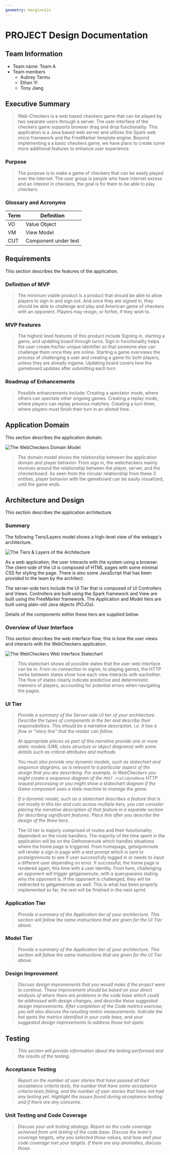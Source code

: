 ```yaml
---
geometry: margin=1in
---
```

# PROJECT Design Documentation

## Team Information
* Team name: Team A
* Team members
  * Aubrey Tarmu
  * Ethan Yi
  * Tony Jiang

## Executive Summary
> Web-Checkers is a web based checkers game that can be played by two separate users through a server. The user interface of the checkers game supports browser drag and drop functionality. This application is a Java based web server and utilizes the Spark web micro framework and the FreeMarker template engine. Beyond implementing a a basic checkers game, we have plans to create some more additional features to enhance user experience.

### Purpose
> The purpose is to make a game of checkers that can be easily played over the internet. The user group is people who have internet excess and an interest in checkers, the goal is for them to be able to play checkers.

### Glossary and Acronyms

| Term | Definition |
|------|------------|
| VO | Value Object |
| VM | View Model |
| CUT| Component under test  |



## Requirements

This section describes the features of the application.


### Definition of MVP
> The minimum viable product is a product that should be able to allow players to sign in and sign out. 
And once they are signed in, they should be able to challenge and play and American game of checkers with an opponent.
Players may resign, or forfeit, if they wish to.

### MVP Features
> The highest level features of this product include Signing in, starting a game, and updating board through turns.
Sign in functionality helps the user create his/her unique identifier so that someone else can challenge them once they are online.
Starting a game overviews the process of challenging a user and creating a game for both players, unless they are already ingame.
Updating board covers how the gameboard updates after submitting each turn.

### Roadmap of Enhancements
> Possible enhancements include:
Creating a spectator mode, where others can spectate other ongoing games.
Creating a replay mode, where players can replay previous matches.
Creating a turn timer, where players must finish their turn in an alloted time.


## Application Domain

This section describes the application domain.

![The WebCheckers Domain Model](swen261adomain.png)

> The domain model shows the relationship between the application domain and player behavior.
From sign in, the webcheckers mainly revolves around the relationship between the player, server, and the checkerboard.
As seen from the circular relationship from these 3 entities, player behavior with the gameboard can be easily visualized, until 
the game ends.


## Architecture and Design

This section describes the application architecture.

### Summary

The following Tiers/Layers model shows a high-level view of the webapp's architecture.

![The Tiers & Layers of the Architecture](architecture-tiers-and-layers.png)

As a web application, the user interacts with the system using a
browser.  The client-side of the UI is composed of HTML pages with
some minimal CSS for styling the page.  There is also some JavaScript
that has been provided to the team by the architect.

The server-side tiers include the UI Tier that is composed of UI Controllers and Views.
Controllers are built using the Spark framework and View are built using the FreeMarker framework.  The Application and Model tiers are built using plain-old Java objects (POJOs).

Details of the components within these tiers are supplied below.


### Overview of User Interface

This section describes the web interface flow; this is how the user views and interacts
with the WebCheckers application.

![The WebCheckers Web Interface Statechart](swen261astatechart.png)

> This statechart shows all possible states that the user web interface can be in. From no connection to signin, to playing games,
the HTTP verbs between states show how each view interacts with eachother. The flow of states clearly indicate predictive and deterministic
manners of players, accounting for potential errors when navigating the pages.

### UI Tier
> _Provide a summary of the Server-side UI tier of your architecture.
> Describe the types of components in the tier and describe their
> responsibilities.  This should be a narrative description, i.e. it has
> a flow or "story line" that the reader can follow._

> _At appropriate places as part of this narrative provide one or more
> static models (UML class structure or object diagrams) with some
> details such as critical attributes and methods._

> _You must also provide any dynamic models, such as statechart and
> sequence diagrams, as is relevant to a particular aspect of the design
> that you are describing.  For example, in WebCheckers you might create
> a sequence diagram of the `POST /validateMove` HTTP request processing
> or you might show a statechart diagram if the Game component uses a
> state machine to manage the game._

> _If a dynamic model, such as a statechart describes a feature that is
> not mostly in this tier and cuts across multiple tiers, you can
> consider placing the narrative description of that feature in a
> separate section for describing significant features. Place this after
> you describe the design of the three tiers._

> The UI tier is majorly comprised of routes and their functionality dependent on the route handlers. 
The majority of the time spent in the application will be on the Gethomeroute which handles situations where the home page is triggered.
From homepage, getsigninroute will render a sign in page with a text prompt which is sent to postsigninroute to see if user successfully logged
in or needs to input a different user depending on error. If successful, the home page is rendered again, this time with a user identity.
From here, challenging an opponent will trigger getgameroute, with a queryparams stating who the opponent is. If the opponent is challenged, they
will be redirected to getgameroute as well. 
This is what has been properly implemented so far, the rest will be finished in the next sprint.


### Application Tier
> _Provide a summary of the Application tier of your architecture. This
> section will follow the same instructions that are given for the UI
> Tier above._
> 

### Model Tier
> _Provide a summary of the Application tier of your architecture. This
> section will follow the same instructions that are given for the UI
> Tier above._

### Design Improvement
> _Discuss design improvements that you would make if the project were
> to continue. These improvement should be based on your direct
> analysis of where there are problems in the code base which could be
> addressed with design changes, and describe those suggested design
> improvements. After completion of the Code metrics exercise, you
> will also discuss the resutling metric measurements.  Indicate the
> hot spots the metrics identified in your code base, and your
> suggested design improvements to address those hot spots._

## Testing
> _This section will provide information about the testing performed
> and the results of the testing._

### Acceptance Testing
> _Report on the number of user stories that have passed all their
> acceptance criteria tests, the number that have some acceptance
> criteria tests failing, and the number of user stories that
> have not had any testing yet. Highlight the issues found during
> acceptance testing and if there are any concerns._

### Unit Testing and Code Coverage
> _Discuss your unit testing strategy. Report on the code coverage
> achieved from unit testing of the code base. Discuss the team's
> coverage targets, why you selected those values, and how well your
> code coverage met your targets. If there are any anomalies, discuss
> those._
